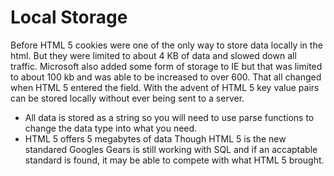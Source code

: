 # Local Storage 

Before HTML 5 cookies were one of the only way to store data locally in the html. But they were limited to about 4 KB of data and slowed down all traffic. Microsoft also added some form of storage to IE but that was limited to about 100 kb and was able to be increased to over 600.
That all changed when HTML 5 entered the field. 
With the advent of HTML 5 key value pairs can be stored locally without ever being sent to a server. 
- All data is stored as a string so you will need to use parse functions to change the data type into what you need. 
- HTML 5 offers 5 megabytes of data 
Though HTML 5 is the new standared Googles Gears is still working with SQL and if an accaptable standard is found, it may be able to compete with what HTML 5 brought. 
